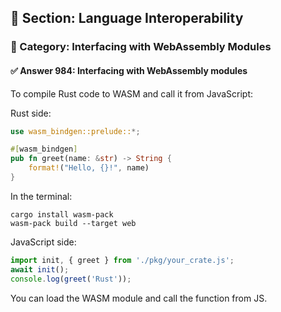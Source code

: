 ## 📘 Section: Language Interoperability  
### 🔹 Category: Interfacing with WebAssembly Modules  
#### ✅ Answer 984: Interfacing with WebAssembly modules

To compile Rust code to WASM and call it from JavaScript:

Rust side:
```rust
use wasm_bindgen::prelude::*;

#[wasm_bindgen]
pub fn greet(name: &str) -> String {
    format!("Hello, {}!", name)
}
```

In the terminal:
```
cargo install wasm-pack
wasm-pack build --target web
```

JavaScript side:
```js
import init, { greet } from './pkg/your_crate.js';
await init();
console.log(greet('Rust'));
```
You can load the WASM module and call the function from JS.
